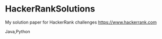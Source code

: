 # HackerRankSolutions
My solution paper for HackerRank challenges
https://www.hackerrank.com

Java,Python
